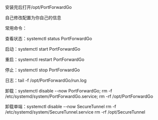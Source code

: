安装完后打开/opt/PortForwardGo

自己修改配置为你自己的信息


常用命令：

查看状态：systemctl status PortForwardGo

启动：systemctl start PortForwardGo

重启：systemctl restart PortForwardGo

停止：systemctl stop PortForwardGo

日志：tail -f /opt/PortForwardGo/run.log

卸载：systemctl disable --now PortForwardGo; rm -f /etc/systemd/system/PortForwardGo.service; rm -rf /opt/PortForwardGo

卸载单端：systemctl disable --now SecureTunnel
rm -f /etc/systemd/system/SecureTunnel.service
rm -rf /opt/SecureTunnel






